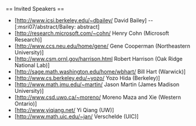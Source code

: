 == Invited Speakers ==

  * [http://www.icsi.berkeley.edu/~dbailey/ David Bailey] -- [:msri07/abstract/Bailey: abstract]
  * [http://research.microsoft.com/~cohn/ Henry Cohn (Microsoft Research)]
  * [http://www.ccs.neu.edu/home/gene/ Gene Cooperman (Northeastern University)]
  * [http://www.csm.ornl.gov/harrison.html Robert Harrison (Oak Ridge National Lab)]
  * [http://sage.math.washington.edu/home/wbhart/ Bill Hart (Warwick)]
  * [http://www.cs.berkeley.edu/~yozo/ Yozo Hida (Berkeley)]
  * [http://www.math.jmu.edu/~martin/ Jason Martin (James Madison University)]
  * [http://www.csd.uwo.ca/~moreno/ Moreno Maza and Xie (Western Ontario)]
  * [http://www.yiqiang.net/ Yi Qiang (UW)]
  * [http://www.math.uic.edu/~jan/ Verschelde (UIC)]
